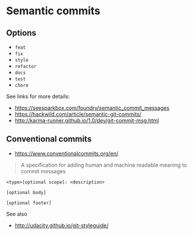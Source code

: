 # Semantic commits

## Options

- `feat`
- `fix`
- `style`
- `refactor`
- `docs`
- `test`
- `chore`

See links for more details: 

- https://seesparkbox.com/foundry/semantic_commit_messages 
- https://hackwild.com/article/semantic-git-commits/
- http://karma-runner.github.io/1.0/dev/git-commit-msg.html

## Conventional commits

- https://www.conventionalcommits.org/en/

> A specification for adding human and machine readable meaning to commit messages

```
<type>[optional scope]: <description>

[optional body]

[optional footer]
```

See also

- http://udacity.github.io/git-styleguide/
